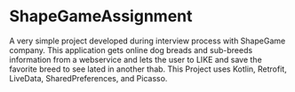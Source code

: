 # ShapeGameAssignment

A very simple project developed during interview process with ShapeGame company.
This application gets online dog breads and sub-breeds information from a webservice and lets the user to LIKE and save the favorite breed to see lated in another thab.
This Project uses Kotlin, Retrofit, LiveData, SharedPreferences, and Picasso.
